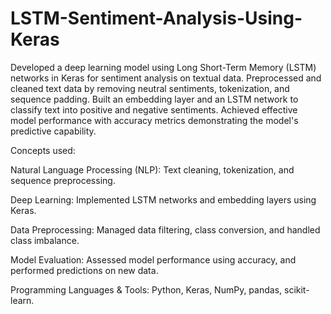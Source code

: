 # LSTM-Sentiment-Analysis-Using-Keras
Developed a deep learning model using Long Short-Term Memory (LSTM) networks in Keras for sentiment analysis on textual data. Preprocessed and cleaned text data by removing neutral sentiments, tokenization, and sequence padding. Built an embedding layer and an LSTM network to classify text into positive and negative sentiments. Achieved effective model performance with accuracy metrics demonstrating the model's predictive capability.

Concepts used:

Natural Language Processing (NLP): Text cleaning, tokenization, and sequence preprocessing.

Deep Learning: Implemented LSTM networks and embedding layers using Keras.

Data Preprocessing: Managed data filtering, class conversion, and handled class imbalance.

Model Evaluation: Assessed model performance using accuracy, and performed predictions on new data.

Programming Languages & Tools: Python, Keras, NumPy, pandas, scikit-learn.
